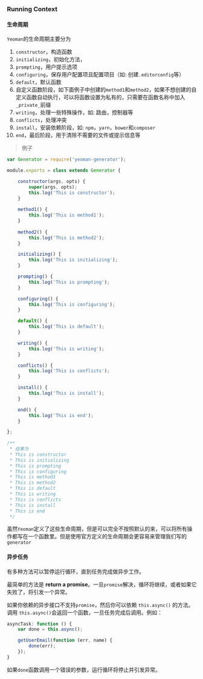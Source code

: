 ### Running Context

#### 生命周期

`Yeoman`的生命周期主要分为

1. `constructor`，构造函数
2. `initializing`，初始化方法，
3. `prompting`，用户提示选项
4. `configuring`，保存用户配置项且配置项目（如: 创建`.editorconfig`等）
5. `default`，默认函数
6. 自定义函数阶段，如下面例子中创建的`method1`和`method2`，如果不想创建的自定义函数自动执行，可以将函数设置为私有的，只需要在函数名称中加入`_private_`前缀
7. `writing`，处理一些特殊操作，如: 路由，控制器等
8. `conflicts`，处理冲突
9. `install`，安装依赖阶段，如: `npm`，`yarn`，`bower`和`composer`
10. `end`，最后阶段，用于清除不需要的文件或提示信息等

> 例子

```javascript
var Generator = require('yeoman-generator');

module.exports = class extends Generator {

    constructor(args, opts) {
        super(args, opts);
        this.log('This is constructor');
    }
  
  	method1() {
      	this.log('This is method1');
  	}
  	
  	method2() {
      	this.log('This is method2');
  	}

    initializing() {
        this.log('This is initializing');
    }

    prompting() {
        this.log('This is prompting');
    }

    configuring() {
        this.log('This is configuring');
    }

    default() {
        this.log('This is default');
    }

    writing() {
        this.log('This is writing');
    }

    conflicts() {
        this.log('This is conflicts');
    }

    install() {
        this.log('This is install');
    }

    end() {
        this.log('This is end');
    }

};
  
/**
 * 结果为
 * This is constructor
 * This is initializing
 * This is prompting
 * This is configuring
 * This is method1
 * This is method2
 * This is default
 * This is writing
 * This is conflicts
 * This is install
 * This is end
 */
```

虽然`Yeoman`定义了这些生命周期，但是可以完全不按照默认的来，可以将所有操作都写在一个函数里。但是使用官方定义的生命周期会更容易来管理我们写的`generator`

#### 异步任务

有多种方法可以暂停运行循环，直到任务完成做异步工作。

最简单的方法是 **return a promise**。一旦`promise`解决，循环将继续，或者如果它失败了，将引发一个异常。

如果你依赖的异步接口不支持`promise`，然后你可以依赖 `this.async()` 的方法。调用 `this.async()`会返回一个函数，一旦任务完成后调用。例如：

```javascript
asyncTask: function () {
	var done = this.async();

  	getUserEmail(function (err, name) {
    	done(err);
  	});
}
```

如果`done`函数调用一个错误的参数，运行循环将停止并引发异常。